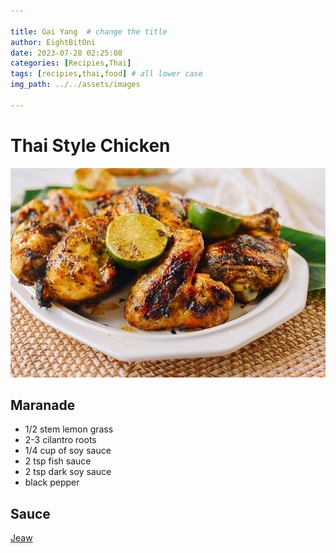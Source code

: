 ```yaml
---

title: Gai Yang  # change the title
author: EightBitOni
date: 2023-07-28 02:25:08 
categories: [Recipies,Thai]
tags: [recipies,thai,food] # all lower case
img_path: ../../assets/images

---
```



# Thai Style Chicken

![Chicken](<../../assets/images/Pasted image 20220712024340.png>)

## Maranade
- 1/2 stem lemon grass
- 2-3 cilantro roots
- 1/4 cup of soy sauce
- 2 tsp fish sauce
- 2 tsp dark soy sauce
- black pepper


## Sauce 

[Jeaw](https://eightbitoni.github.io/posts/Jeaw/)
